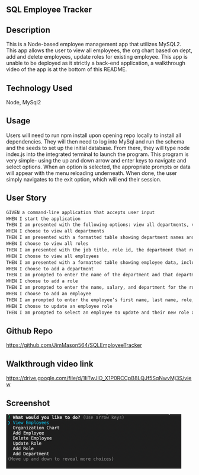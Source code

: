 ## SQL Employee Tracker

## Description
This is a Node-based employee management app that utilizes MySQL2. This app allows the user to view all employees, the org chart based on dept, add and delete employees, update roles for existing employee. This app is unable to be deployed as it strictly a back-end application, a walkthrough video of the app is at the bottom of this README. 

## Technology Used
Node, MySql2

## Usage
Users will need to run npm install upon opening repo locally to install all dependencies. They will then need to log into MySql and run the schema and the seeds to set up the initial database. From there, they will type node index.js into the integrated terminal to launch the program. This program is very simple- using the up and down arrow and enter keys to navigate and select options. When an option is selected, the appropriate prompts or data will appear with the menu reloading underneath. When done, the user simply navigates to the exit option, which will end their session.

## User Story
```md
GIVEN a command-line application that accepts user input
WHEN I start the application
THEN I am presented with the following options: view all departments, view all roles, view all employees, add a department, add a role, add an employee, and update an employee role
WHEN I choose to view all departments
THEN I am presented with a formatted table showing department names and department ids
WHEN I choose to view all roles
THEN I am presented with the job title, role id, the department that role belongs to, and the salary for that role
WHEN I choose to view all employees
THEN I am presented with a formatted table showing employee data, including employee ids, first names, last names, job titles, departments, salaries, and managers that the employees report to
WHEN I choose to add a department
THEN I am prompted to enter the name of the department and that department is added to the database
WHEN I choose to add a role
THEN I am prompted to enter the name, salary, and department for the role and that role is added to the database
WHEN I choose to add an employee
THEN I am prompted to enter the employee’s first name, last name, role, and manager, and that employee is added to the database
WHEN I choose to update an employee role
THEN I am prompted to select an employee to update and their new role and this information is updated in the database 
```

## Github Repo
https://github.com/JimMason564/SQLEmployeeTracker

## Walkthrough video link
https://drive.google.com/file/d/1IiTwJlO_X1P0RCCpB8LQJf5SqNwvMj3S/view

## Screenshot
![image](./Documents/SQLTracker.jpeg)
